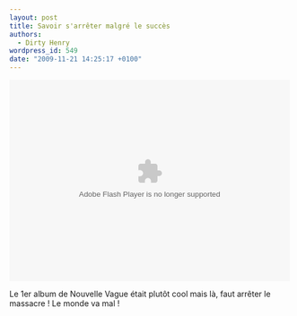 ```yaml
---
layout: post
title: Savoir s'arrêter malgré le succès
authors:
  - Dirty Henry
wordpress_id: 549
date: "2009-11-21 14:25:17 +0100"
---
```


<object width="500px" height="360px" ><param name="allowFullScreen" value="true"/><param name="wmode" value="transparent"/><param name="movie" value="http://mediaservices.myspace.com/services/media/embed.aspx/m=100705326,t=1,mt=video"/><embed src="http://mediaservices.myspace.com/services/media/embed.aspx/m=100705326,t=1,mt=video" width="500" height="360" allowFullScreen="true" type="application/x-shockwave-flash" wmode="transparent"></embed></object>

Le 1er album de Nouvelle Vague était plutôt cool mais là, faut arrêter le
massacre ! Le monde va mal !
